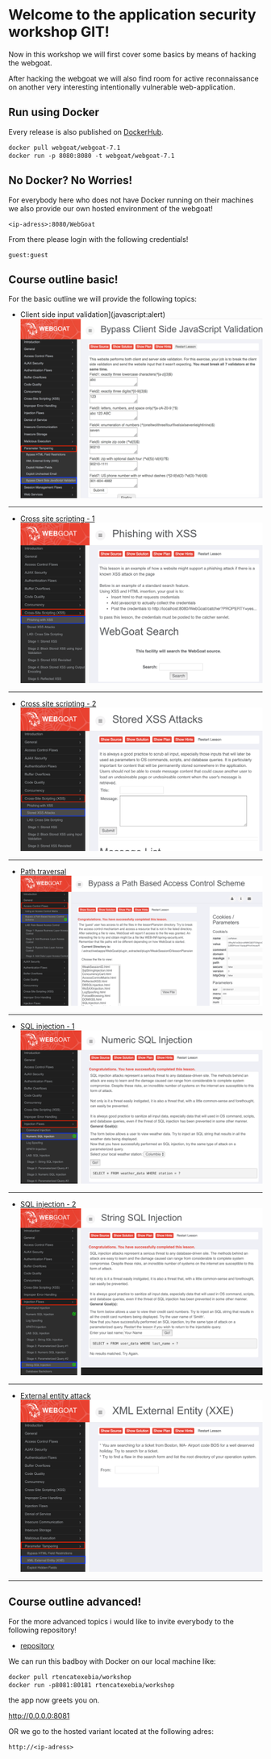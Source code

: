 # Welcome to the application security workshop GIT!

Now in this workshop we will first cover some basics by means of hacking the
webgoat. 

After hacking the webgoat we will also find room for active reconnaissance on
another very interesting intentionally vulnerable web-application.

## Run using Docker

Every release is also published on [DockerHub]((https://hub.docker.com/r/webgoat/webgoat-8.0/)).

```
docker pull webgoat/webgoat-7.1
docker run -p 8080:8080 -t webgoat/webgoat-7.1
```

## No Docker? No Worries!

For everybody here who does not have Docker running on their machines we also
provide our own hosted environment of the webgoat!

```
<ip-adress>:8080/WebGoat
```

From there please login with the following credentials!

```
guest:guest
```

## Course outline basic!

For the basic outline we will provide the following topics:

* Client side input validation](javascript:alert)
![result](/img/client-side.png)
------
* [Cross site scripting - 1](javascript:alert)
![result](/img/reflected-xss.png)
------
* [Cross site scripting - 2](javascript:alert)
![result](/img/stored-xss.png)
------
* [Path traversal](javascript:alert)
![result](/img/lfi.png)
------
* [SQL injection - 1](javascript:alert )
![result](/img/numeric-sql.png)
------
* [SQL injection - 2](javascript:alert)
![result](/img/string-sql.png)
------
* [External entity attack](javascript:alert(12))
![result](/img/xxe.png)
------
## Course outline advanced!

For the more advanced topics i would like to invite everybody to the following repository!

* [repository](https://github.com/RiieCco/owasp-bay-area)

We can run this badboy with Docker on our local machine like:

```
docker pull rtencatexebia/workshop
docker run -p8081:80181 rtencatexebia/workshop
```

the app now greets you on.

http://0.0.0.0:8081

OR we go to the hosted variant located at the following adres:

```
http://<ip-adress>
```
